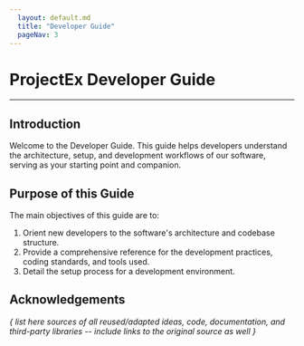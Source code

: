 ```yaml
---
  layout: default.md
  title: "Developer Guide"
  pageNav: 3
---
```


# ProjectEx Developer Guide

<!-- * Table of Contents -->
<page-nav-print />

--------------------------------------------------------------------------------------------------------------------

## Introduction

Welcome to the Developer Guide. This guide helps developers understand the architecture, setup, and development workflows of our software, serving as your starting point and companion.

## Purpose of this Guide
The main objectives of this guide are to:

1. Orient new developers to the software's architecture and codebase structure.
1. Provide a comprehensive reference for the development practices, coding standards, and tools used.
1. Detail the setup process for a development environment.



## **Acknowledgements**

_{ list here sources of all reused/adapted ideas, code, documentation, and third-party libraries -- include links to the original source as well }_
